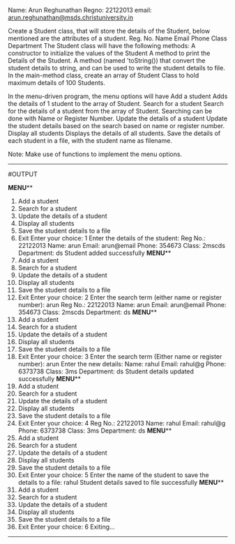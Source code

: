 Name: Arun Reghunathan
Regno: 22122013
email: arun.reghunathan@msds.christuniversity.in


Create a Student class, that will store the details of the Student, below mentioned are the attributes of a student.
Reg. No.
Name
Email
Phone
Class
Department
The Student class will have the following methods:
A constructor to initialize the values of the Student
A method to print the Details of the Student.
A method (named 'toString()) that convert the student details to string, and can be used to write the student details to file.
In the main-method class, create an array of Student Class to hold maximum details of 100 Students.

In the menu-driven program, the menu options will have
Add a student
Adds the details of 1 student to the array of Student.
Search for a student
Search for the details of a student from the array of Student.
Searching can be done with Name or Register Number.
Update the details of a student
Update the student details based on the search based on name or register number.
Display all students
Displays the details of all students.
Save the details of each student in a file, with the student name as filename.

Note: Make use of functions to implement the menu options.
******************************************************************************************************************************************
#OUTPUT

**********MENU************
1. Add a student
2. Search for a student
3. Update the details of a student
4. Display all students
5. Save the student details to a file
6. Exit
Enter your choice: 1
Enter the details of the student:
Reg No.: 22122013
Name: arun
Email: arun@email
Phone: 354673
Class: 2mscds
Department: ds
Student added successfully
**********MENU************
1. Add a student
2. Search for a student
3. Update the details of a student
4. Display all students
5. Save the student details to a file
6. Exit
Enter your choice: 2
Enter the search term (either name or register number):
arun
Reg No.: 22122013
Name: arun
Email: arun@email
Phone: 354673
Class: 2mscds
Department: ds
**********MENU************
1. Add a student
2. Search for a student
3. Update the details of a student
4. Display all students
5. Save the student details to a file
6. Exit
Enter your choice: 3
Enter the search term (Either name or register number):
arun
Enter the new details:
Name: rahul
Email: rahul@g
Phone: 6373738
Class: 3ms
Department: ds
Student details updated successfully
**********MENU************
1. Add a student
2. Search for a student
3. Update the details of a student
4. Display all students
5. Save the student details to a file
6. Exit
Enter your choice: 4
Reg No.: 22122013
Name: rahul
Email: rahul@g
Phone: 6373738
Class: 3ms
Department: ds
**********MENU************
1. Add a student
2. Search for a student
3. Update the details of a student
4. Display all students
5. Save the student details to a file
6. Exit
Enter your choice: 5
Enter the name of the student to save the details to a file:
rahul
Student details saved to file successfully
**********MENU************
1. Add a student
2. Search for a student
3. Update the details of a student
4. Display all students
5. Save the student details to a file
6. Exit
Enter your choice: 6
Exiting...

*********************************************************************************************************************************
